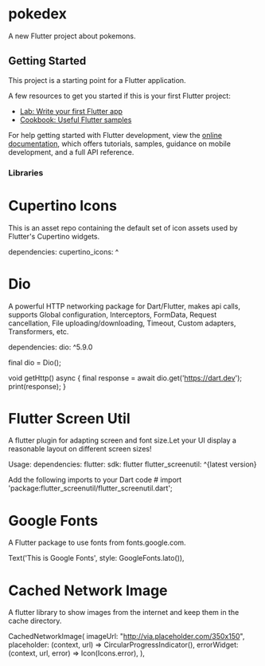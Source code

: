 # pokedex

A new Flutter project about pokemons.

## Getting Started

This project is a starting point for a Flutter application.

A few resources to get you started if this is your first Flutter project:

- [Lab: Write your first Flutter app](https://docs.flutter.dev/get-started/codelab)
- [Cookbook: Useful Flutter samples](https://docs.flutter.dev/cookbook)

For help getting started with Flutter development, view the
[online documentation](https://docs.flutter.dev/), which offers tutorials,
samples, guidance on mobile development, and a full API reference.

### Libraries

# Cupertino Icons
This is an asset repo containing the default set of icon assets used by Flutter's Cupertino widgets.

dependencies:
  cupertino_icons: ^<latest-version>

# Dio
A powerful HTTP networking package for Dart/Flutter, makes api calls, supports Global configuration, Interceptors, FormData, Request cancellation, File uploading/downloading, Timeout, Custom adapters, Transformers, etc.

dependencies:
  dio: ^5.9.0

final dio = Dio();

void getHttp() async {
  final response = await dio.get('https://dart.dev');
  print(response);
}

# Flutter Screen Util
A flutter plugin for adapting screen and font size.Let your UI display a reasonable layout on different screen sizes!

Usage:
dependencies:
  flutter:
    sdk: flutter
  flutter_screenutil: ^{latest version}

Add the following imports to your Dart code #
import 'package:flutter_screenutil/flutter_screenutil.dart';

# Google Fonts
A Flutter package to use fonts from fonts.google.com.

Text('This is Google Fonts', style: GoogleFonts.lato()),

# Cached Network Image
A flutter library to show images from the internet and keep them in the cache directory.

CachedNetworkImage(
        imageUrl: "http://via.placeholder.com/350x150",
        placeholder: (context, url) => CircularProgressIndicator(),
        errorWidget: (context, url, error) => Icon(Icons.error),
     ),
